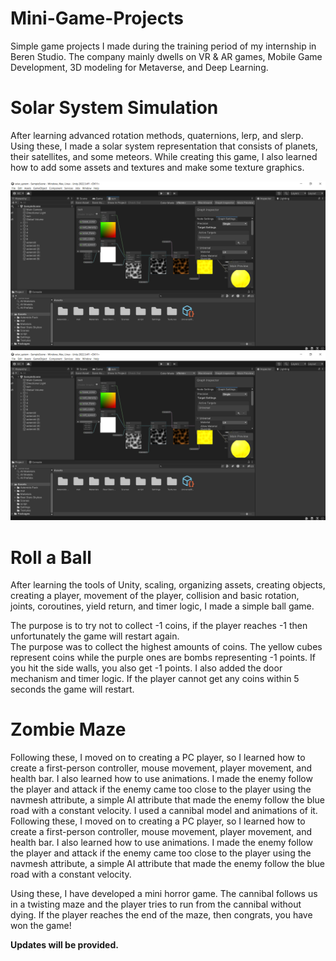 # Mini-Game-Projects
 Simple game projects I made during the training period of my internship in Beren Studio. 
 The company mainly dwells on VR & AR games, Mobile Game Development, 3D modeling for Metaverse, and Deep Learning. 

 # Solar System Simulation

After learning advanced rotation methods, quaternions, lerp, and slerp. Using these, I made a solar system representation that consists of planets, their satellites, and some meteors.
While creating this game, I also learned how to add some assets and textures and make some texture graphics.

![solar_system](https://github.com/beyzacapraz/Mini-Game-Projects/blob/main/solar_system/solar_system%20(1).png?raw=true)
![solar_system2](https://github.com/beyzacapraz/Mini-Game-Projects/blob/main/solar_system/solar_system%20(1).png?raw=true)
# Roll a Ball

After learning the tools of Unity, scaling, organizing assets, creating objects, creating a player, movement of the player,
collision and basic rotation, joints, coroutines, yield return, and timer logic, I made a simple ball game.

The purpose is to try not to collect -1 coins, if the player reaches -1 then unfortunately the game will restart again.   
The purpose was to collect the highest amounts of coins.  The yellow cubes represent coins while the purple ones are bombs representing -1 points. 
If you hit the side walls, you also get -1 points. I also added the door mechanism and timer logic. If the player cannot get any coins within 5 seconds the game will restart.

# Zombie Maze

Following these, I moved on to creating a PC player, so I learned how to create a first-person controller, mouse movement, player movement, and health bar. 
I also learned how to use animations. I made the enemy follow the player and attack if the enemy came too close to the player using the navmesh attribute, a simple AI attribute that made the enemy follow the blue road with a constant velocity. I used a cannibal model and animations of it. Following these, I moved on to creating a PC player, so I learned how to create a first-person controller, mouse movement, player movement, and health bar. I also learned how to use animations. I made the enemy follow the player and attack if the enemy came too close to the player using the navmesh attribute, a simple AI attribute that made the enemy follow the blue road with a constant velocity.

Using these, I have developed a mini horror game. The cannibal follows us in a twisting maze and the player tries to run from the cannibal without dying. If the player reaches the end of the maze, then congrats, you have won the game!   

**Updates will be provided.**

